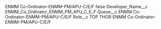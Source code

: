 <?xml version="1.0" encoding="UTF-8"?>
<CustomMetadata xmlns="http://soap.sforce.com/2006/04/metadata" xmlns:xsi="http://www.w3.org/2001/XMLSchema-instance" xmlns:xsd="http://www.w3.org/2001/XMLSchema">
    <label>ENMM Co-Ordinator-ENMM-PM/APU-C/E/F</label>
    <protected>false</protected>
    <values>
        <field>Developer_Name__c</field>
        <value xsi:type="xsd:string">ENMM_Co_Ordinator_ENMM_PM_APU_C_E_F</value>
    </values>
    <values>
        <field>Queue__c</field>
        <value xsi:type="xsd:string">ENMM Co-Ordinator-ENMM-PM/APU-C/E/F</value>
    </values>
    <values>
        <field>Role__c</field>
        <value xsi:type="xsd:string">TOP THOR ENMM Co-Ordinator-ENMM-PM/APU-C/E/F</value>
    </values>
</CustomMetadata>
